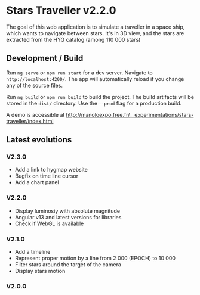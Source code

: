 # Stars Traveller v2.2.0

The goal of this web application is to simulate a traveller in a space ship, which wants to navigate between stars. It's in 3D view, and the stars are extracted from the HYG catalog (among 110 000 stars)

## Development / Build

Run `ng serve` or `npm run start` for a dev server. Navigate to `http://localhost:4200/`. The app will automatically reload if you change any of the source files.

Run `ng build` or `npm run build` to build the project. The build artifacts will be stored in the `dist/` directory. Use the `--prod` flag for a production build.

A demo is accessible at http://manoloexpo.free.fr/__experimentations/stars-traveller/index.html

## Latest evolutions

### V2.3.0

- Add a link to hygmap website
- Bugfix on time line cursor
- Add a chart panel

### V2.2.0

- Display luminosiy with absolute magnitude
- Angular v13 and latest versions for libraries
- Check if WebGL is available

### V2.1.0

- Add a timeline
- Represent proper motion by a line from 2 000 (EPOCH) to 10 000
- Filter stars around the target of the camera
- Display stars motion

### V2.0.0
